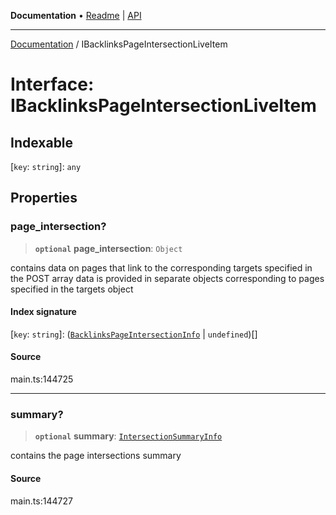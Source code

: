 **Documentation** • [Readme](../README.md) \| [API](../globals.md)

***

[Documentation](../README.md) / IBacklinksPageIntersectionLiveItem

# Interface: IBacklinksPageIntersectionLiveItem

## Indexable

 \[`key`: `string`\]: `any`

## Properties

### page\_intersection?

> **`optional`** **page\_intersection**: `Object`

contains data on pages that link to the corresponding targets specified in the POST array
data is provided in separate objects corresponding to pages specified in the targets object

#### Index signature

 \[`key`: `string`\]: ([`BacklinksPageIntersectionInfo`](../classes/BacklinksPageIntersectionInfo.md) \| `undefined`)[]

#### Source

main.ts:144725

***

### summary?

> **`optional`** **summary**: [`IntersectionSummaryInfo`](../classes/IntersectionSummaryInfo.md)

contains the page intersections summary

#### Source

main.ts:144727
